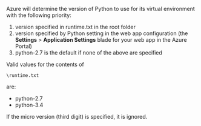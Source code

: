 Azure will determine the version of Python to use for its virtual environment with the following priority:

1. version specified in runtime.txt in the root folder
1. version specified by Python setting in the web app configuration (the **Settings** > **Application Settings** blade for your web app in the Azure Portal)
1. python-2.7 is the default if none of the above are specified

Valid values for the contents of 

    \runtime.txt

are:

- python-2.7
- python-3.4

If the micro version (third digit) is specified, it is ignored.
